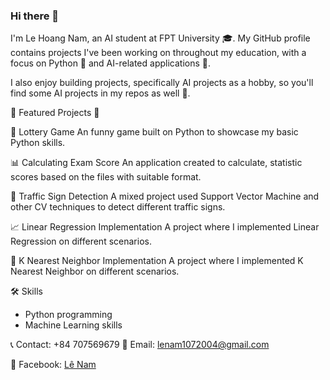 ### Hi there 👋

<!--
**nam-hoang-le/nam-hoang-le** is a ✨ _special_ ✨ repository because its `README.md` (this file) appears on your GitHub profile.

Here are some ideas to get you started:

- 🔭 I’m currently working on ...
- 🌱 I’m currently learning ...
- 👯 I’m looking to collaborate on ...
- 🤔 I’m looking for help with ...
- 💬 Ask me about ...
- 📫 How to reach me: ...
- 😄 Pronouns: ...
- ⚡ Fun fact: ...
-->

I'm Le Hoang Nam, an AI student at FPT University 🎓. My GitHub profile contains projects I've been working on throughout my education, with a focus on Python 🐍 and AI-related applications 🤖.

I also enjoy building projects, specifically AI projects as a hobby, so you'll find some AI projects in my repos as well 🧠.

🌟 Featured Projects 🌟

🎲 Lottery Game 
An funny game built on Python to showcase my basic Python skills.

📊 Calculating Exam Score
An application created to calculate, statistic scores based on the files with suitable format.

🚦 Traffic Sign Detection 
A mixed project used Support Vector Machine and other CV techniques to detect different traffic signs.

📈 Linear Regression Implementation 
A project where I implemented Linear Regression on different scenarios.

👥 K Nearest Neighbor Implementation 
A project where I implemented K Nearest Neighbor on different scenarios.

🛠️ Skills 
- Python programming
- Machine Learning skills

📞 Contact: +84 707569679
📧 Email: lenam1072004@gmail.com

📘 Facebook: [Lê Nam](https://www.facebook.com/hoangnem2005/)

